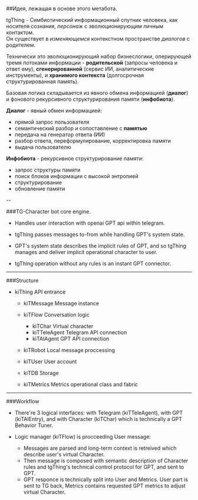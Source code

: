 ##Идея, лежащая в основе этого метабота.

tgThing - Симбиотический информационный спутник человека, как носителя сознания, *персонаж* с эволюционирующим личным контактом.  
Он существует в *изменяющемся* контекстном пространстве *диалогов* с родителем.

Технически это эволюционирующий набор бизнеслогики, оперирующей тремя потоками информации - **родительской** (запросы человека и ответ ему), **сгенерированной** (сервис ИИ, аналитические инструменты), и **хранимого контекста** (долгосрочная структурированная память).

Базовая логика складывается из явного обмена информацией (**диалог**) и фонового рекурсивного структурирования памяти (**инфобиота**).  

**Диалог** - явный обмен информацией:
- прямой запрос пользователя
- семантический разбор и сопоставление с **памятью**
- передача на генератор ответа (ИИ)
- разбор ответа, переформулирование, корректировка памяти
- выдача пользователю

**Инфобиота** - рекурсивное структурирование памяти:
- запрос структуры памяти
- поиск блоков информации с высокой энтропией
- структурирование
- обновление памяти

--

###TG-Character bot core engine.

* Handles user interaction with openai GPT api within telegram.

* tgThing passes messages to-from while handling GPT's system state.
* GPT's system state describes the implicit rules of GPT, and so
  tgThing manages and deliver implicit operational character to user.

* tgThing operation without any rules is an instant GPT connector.


---
###Structure

- kiThing API entrance
  - kiTMessage  Message instance
  - kiTFlow Conversation logic
    - kiTChar Virtual character
    - kiTTeleAgent  Telegram API connection
    - kiTAIAgent GPT API connection
  - kiTRobot  Local message proccessing

  - kiTUser User account
  - kiTDB Storage
  - kiTMetrics  Metrics operational class and fabric


---
###Workflow

* There're 3 logical interfaces: with Telegram (kiTTeleAgent), with GPT (kiTAIEntry),
  and with Character (kiTChar) which is technically a GPT Behavior Tuner.

* Logic manager (kiTFlow) is procceeding User message:
  
  - Messages are parsed and long-term context is retreived which describe user's
    virtual Character.
  - Then message is composed with semantic description of Character rules
    and tgThing's technical control protocol for GPT, and sent to GPT.
  - GPT responce is technically split into User and Metrics. User part is sent
    to TG back, Metrics contains requested GPT metrics to adjust virtual Character.

